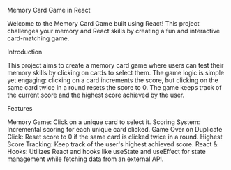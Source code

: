 Memory Card Game in React


Welcome to the Memory Card Game built using React! This project challenges your memory and React skills by creating a fun and interactive card-matching game.


Introduction


This project aims to create a memory card game where users can test their memory skills by clicking on cards to select them. The game logic is simple yet engaging: clicking on a card increments the score, but clicking on the same card twice in a round resets the score to 0. The game keeps track of the current score and the highest score achieved by the user.


Features


Memory Game: Click on a unique card to select it.
Scoring System: Incremental scoring for each unique card clicked.
Game Over on Duplicate Click: Reset score to 0 if the same card is clicked twice in a round.
Highest Score Tracking: Keep track of the user's highest achieved score.
React & Hooks: Utilizes React and hooks like useState and useEffect for state management while fetching data from an external API.
